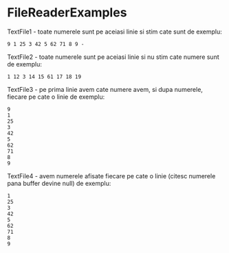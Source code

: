 # FileReaderExamples
TextFile1 - toate numerele sunt pe aceiasi linie si  stim cate sunt 
de exemplu: 
```
9 1 25 3 42 5 62 71 8 9 - 
```

TextFile2 - toate numerele sunt pe aceiasi linie si nu stim cate numere sunt 
de exemplu: 
```
1 12 3 14 15 61 17 18 19
```

TextFile3 - pe prima linie avem cate numere avem, si dupa numerele, fiecare pe cate o linie
de exemplu: 
```
9
1 
25 
3 
42
5 
62 
71 
8 
9
```

TextFile4 - avem numerele afisate fiecare pe cate o linie (citesc numerele pana buffer devine null)
de exemplu:
```
1 
25 
3 
42
5 
62 
71 
8 
9
```

